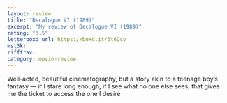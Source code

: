 ```yaml
---
layout: review
title: "Decalogue VI (1989)"
excerpt: "My review of Decalogue VI (1989)"
rating: "3.5"
letterboxd_url: https://boxd.it/3t6Qcv
mst3k:
rifftrax:
category: movie-review
---
```


Well-acted, beautiful cinematography, but a story akin to a teenage boy’s fantasy — if I stare long enough, if I see what no one else sees, that gives me the ticket to access the one I desire
